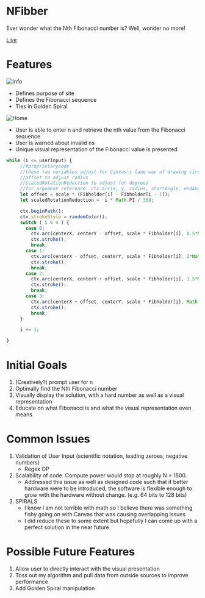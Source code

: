 # NFibber
Ever wonder what the Nth Fibonacci number is?
Well, wonder no more!

<a href="https://arpannln.github.io/NFibber/">Live</a>

# Features
![Info](http://res.cloudinary.com/arpannln/image/upload/v1526176302/Screen_Shot_2018-05-12_at_6.51.09_PM.png)

* Defines purpose of site
* Defines the Fibonacci sequence
* Ties in Golden Spiral

![Home](http://res.cloudinary.com/arpannln/image/upload/v1526174613/Screen_Shot_2018-05-12_at_6.23.02_PM.png)

* User is able to enter n and retrieve the nth value from the Fibonacci sequence
* User is warned about invalid ns
* Unique visual representation of the Fibonacci value is presented

```javascript
while (i <= userInput) {
     //#proprietarycode
     //these two variables adjust for Canvas's lame way of drawing circles
     //offset to adjust radius
     //scaledRotationReduction to adjust for degrees
     //for argument reference: ctx.arc(x, y, radius, startAngle, endAngle [, anticlockwise]);
     let offset = scale * (Fibholder[i] - Fibholder[i - 1]);
     let scaledRotationReduction =  i * Math.PI / 360;

     ctx.beginPath();
     ctx.strokeStyle = randomColor();
     switch ( i % 4 ) {
       case 0:
         ctx.arc(centerX, centerY - offset, scale * Fibholder[i], 0.5*Math.PI - scaledRotationReduction, 0 + scaledRotationReduction, true);
         ctx.stroke();
         break;
       case 1:
         ctx.arc(centerX - offset, centerY, scale * Fibholder[i], 2*Math.PI - scaledRotationReduction, 1.5*Math.PI + scaledRotationReduction, true);
         ctx.stroke();
         break;
       case 2:
         ctx.arc(centerX, centerY + offset, scale * Fibholder[i], 1.5*Math.PI - scaledRotationReduction, Math.PI + scaledRotationReduction, true);
         ctx.stroke();
         break;
       case 3:
         ctx.arc(centerX + offset, centerY, scale * Fibholder[i], Math.PI - scaledRotationReduction, 0.5*Math.PI + scaledRotationReduction, true);
         ctx.stroke();
         break;
     }

     i += 1;

}
```

# Initial Goals
1. (Creatively?) prompt user for n 
2. Optimally find the Nth Fibonacci number
3. Visually display the solution, with a hard number as well as a visual representation
4. Educate on what Fibonacci is and what the visual representation even means

# Common Issues 
1. Validation of User Input (scientific notation, leading zeroes, negative numbers)
     * Regex OP 
2. Scalability of code. Compute power would stop at roughly N = 1500. 
     * Addressed this issue as well as designed code such that if better hardware were to be introduced, the software is flexible enough        to grow with the hardware without change. (e.g. 64 bits to 128 bits)
3. SPIRALS
     * I know I am not terrible with math so I believe there was something fishy going on with Canvas that was causing overlapping issues
     * I did reduce these to some extent but hopefully I can come up with a perfect solution in the near future

# Possible Future Features 
1. Allow user to directly interact with the visual presentation
2. Toss out my algorithm and pull data from outside sources to improve performance
3. Add Golden Spiral manipulation

